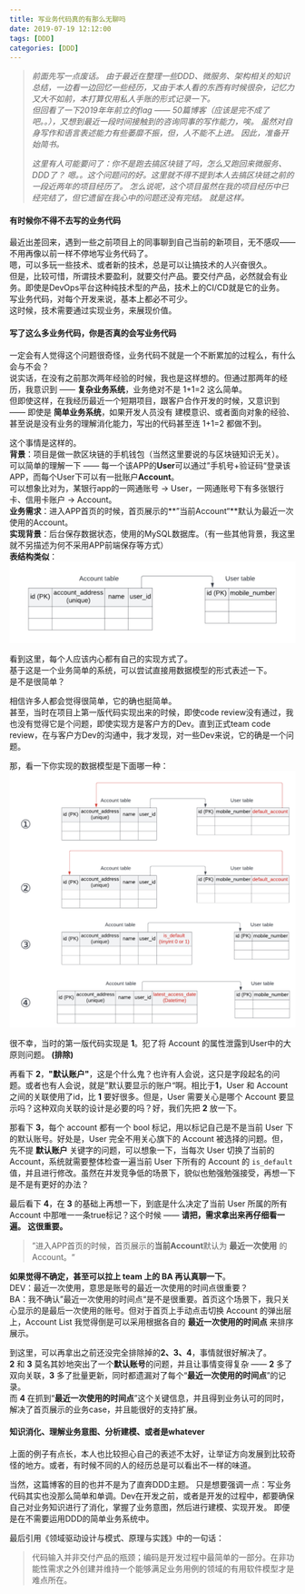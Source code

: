 ```yaml
---
title: 写业务代码真的有那么无聊吗  
date: 2019-07-19 12:12:00  
tags: [DDD]   
categories: [DDD]  
---
```



> _前面先写一点废话。_
>_由于最近在整理一些DDD、微服务、架构相关的知识总结，一边看一边回忆一些经历，又由于本人看的东西有时候很杂，记忆力又大不如前，本打算仅用私人手账的形式记录一下。_  
_但回看了一下2019年年前立的flag —— 50篇博客（应该是完不成了吧。。），又想到最近一段时间接触到的咨询同事的写作能力，唉。_
_虽然对自身写作和语言表述能力有些萎靡不振，但，人不能不上进。_
_因此，准备开始简书。_
>
>_这里有人可能要问了：你不是跑去搞区块链了吗，怎么又跑回来微服务、DDD了？_
_嗯。。这个问题问的好。这里就不得不提到本人去搞区块链之前的一段近两年的项目经历了。_
_怎么说呢，这个项目虽然在我的项目经历中已经完结了，但它遗留在我心中的问题还没有完结。_
_就是这样。_

#### 有时候你不得不去写的业务代码
最近出差回来，遇到一些之前项目上的同事聊到自己当前的新项目，无不感叹——不用再像以前一样不停地写业务代码了。  
嗯，可以多玩一些技术、或者新的技术，总是可以让搞技术的人兴奋很久。  
但是，比较可惜，所谓技术要盈利，就要交付产品。要交付产品，必然就会有业务。即使是DevOps平台这种纯技术型的产品，技术上的CI/CD就是它的业务。  
写业务代码，对每个开发来说，基本上都必不可少。  
这时候，技术需要通过实现业务，来展现价值。  

#### 写了这么多业务代码，你是否真的会写业务代码
一定会有人觉得这个问题很奇怪，业务代码不就是一个不断累加的过程么，有什么会与不会？  
说实话，在没有之前那次两年经验的时候，我也是这样想的。但通过那两年的经历，我意识到 —— **复杂业务系统**，业务绝对不是 1+1=2 这么简单。  
但即使这样，在我经历最近一个短期项目，跟客户合作开发的时候，又意识到 —— 即使是 **简单业务系统**，如果开发人员没有 建模意识、或者面向对象的经验、甚至说是没有业务的理解消化能力，写出的代码甚至连 1+1=2 都做不到。

这个事情是这样的。  
**背景**：项目是做一款区块链的手机钱包（当然这里要说的与区块链知识无关）。  
可以简单的理解一下 —— 每一个该APP的**User**可以通过”手机号+验证码“登录该APP，而每个User下可以有一批账户**Account**。  
可以想象比对为，某银行app的一网通账号 -> User，一网通账号下有多张银行卡、信用卡账户 -> Account。  
**业务需求**：进入APP首页的时候，首页展示的**”当前Account“**默认为最近一次使用的Account。  
**实现背景**：后台保存数据状态，使用的MySQL数据库。（有一些其他背景，我这里就不另描述为何不采用APP前端保存等方式）  
**表结构类似**：  
![现有表结构](./写业务代码真的有那么无聊吗/question.png)

看到这里，每个人应该内心都有自己的实现方式了。  
基于这是一个业务简单的系统，可以尝试直接用数据模型的形式表述一下。  
是不是很简单？  

相信许多人都会觉得很简单，它的确也挺简单。  
甚至，当时在项目上第一版代码实现出来的时候，即使code review没有通过，我也没有觉得它是个问题，即使实现方是客户方的Dev。直到正式team code review，在与客户方Dev的沟通中，我才发现，对一些Dev来说，它的确是一个问题。  

那，看一下你实现的数据模型是下面哪一种：
![现有表结构](./写业务代码真的有那么无聊吗/answers.png)

很不幸，当时的第一版代码实现是 **1**。犯了将 Account 的属性泄露到User中的大原则问题。
**(排除)**

再看下 **2**，**"默认账户"**，这是个什么鬼？也许有人会说，这只是字段起名的问题。或者也有人会说，就是”默认要显示的账户“啊。相比于**1**，User 和 Account 之间的关联使用了id，比 **1** 要好很多。但是，User 需要关心是哪个 Account 要显示吗？这种双向关联的设计是必要的吗？好，我们先把 **2** 放一下。

那看下 **3**，每个 account 都有一个 bool 标记，用以标记自己是不是当前 User 下的默认账号。好处是，User 完全不用关心旗下的 Account 被选择的问题。但，先不提 **默认账户** 关键字的问题，可以想象一下，当每次 User 切换了当前的 Account，系统就需要整体检查一遍当前 User 下所有的 Account 的 `is_default`值，并且进行修改。虽然在并发竞争低的场景下，貌似也勉强勉强接受，再想一下是不是有更好的办法？

最后看下 **4**，在 **3** 的基础上再想一下，到底是什么决定了当前 User 所属的所有 Account 中那唯一一条true标记？这个时候 —— **请把，需求拿出来再仔细看一遍。**
**这很重要。**
> ”进入APP首页的时候，首页展示的**当前Account**默认为 **最近一次使用** 的 Account。“

**如果觉得不确定，甚至可以拉上 team 上的 BA 再认真聊一下**。  
DEV：最近一次使用，意思是账号的最近一次使用的时间点很重要？  
BA：我不确认”最近一次使用的时间点“是不是很重要。首页这个场景下，我只关心显示的是最后一次使用的账号。但对于首页上手动点击切换 Account 的弹出层上，Account List 我觉得倒是可以采用根据各自的 **最近一次使用的时间点** 来排序展示。

到这里，可以再拿出之前还没完全排除掉的**2、3、4**，事情就很好解决了。  
**2** 和 **3** 莫名其妙地突出了一个**默认账号**的问题，并且让事情变得复杂 —— **2** 多了双向关联，**3** 多了批量更新，同时都遗漏对了每个“**最近一次使用的时间点**”的记录。  
而 **4** 在抓到“**最近一次使用的时间点**”这个关键信息，并且得到业务认可的同时，解决了首页展示的业务case，并且能很好的支持扩展。  

#### 知识消化、理解业务意图、分析建模、或者是whatever
上面的例子有点长，本人也比较担心自己的表述不太好，让举证方向发展到比较奇怪的地方。或者，有时候不同的人的经历总是可以看出不一样的味道。

当然，这篇博客的目的也并不是为了直奔DDD主题。
只是想要强调一点：写业务代码其实也没那么简单和单调。Dev在开发之前，或者是开发的过程中，都要确保自己对业务知识进行了消化，掌握了业务意图，然后进行建模、实现开发。
即便是在不需要运用DDD的简单业务系统中。

最后引用《领域驱动设计与模式、原理与实践》中的一句话：
> 代码输入并非交付产品的瓶颈；编码是开发过程中最简单的一部分。在非功能性需求之外创建并维持一个能够满足业务用例的领域的有用软件模型才是难点所在。

